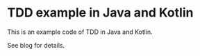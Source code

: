 # TDD example in Java and Kotlin

This is an example code of TDD in Java and Kotlin.

See blog for details.

